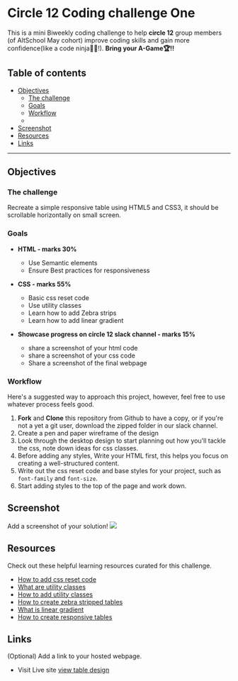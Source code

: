 # Circle 12 Coding challenge One

This is a mini Biweekly coding challenge to help **circle 12** group members (of AltSchool May cohort) improve coding skills and gain more confidence(like a code ninja🥷🏿!). __Bring your A-Game🏆!!__

## Table of contents
- [Objectives](#objectives)
    - [The challenge](#the-challenge)
    - [Goals](#goals)
    - [Workflow](#workflow)
    -
- [Screenshot](#screenshot)
- [Resources](#resources)
- [Links](#links)

***

## Objectives

### The challenge
Recreate a simple responsive table using HTML5 and CSS3, it should be scrollable horizontally on small screen.

### Goals
- **HTML - marks 30%**
    - Use Semantic elements
    - Ensure Best practices for responsiveness

- **CSS - marks 55%**
    - Basic css reset code
    - Use utility classes
    - Learn how to add Zebra strips
    - Learn how to add linear gradient

- **Showcase progress on circle 12 slack channel -  marks 15%**
    - share a screenshot of your html code
    - share a screenshot of your css code
    - Share a screenshot of the final webpage

### Workflow
Here's a suggested way to approach this project, however, feel free to use whatever process feels good.

1. **Fork** and **Clone** this repository from Github to have a copy, or if you're not a yet a git user, download the zipped folder in our slack channel.
2. Create a pen and paper wireframe of the design
3. Look through the desktop design to start planning out how you'll tackle the css, note down ideas for css classes.
4. Before adding any styles, Write your HTML first, this helps you focus on creating a well-structured content.
5. Write out the css reset code and base styles for your project, such as `font-family` and `font-size`.
6. Start adding styles to the top of the page and work down.


## Screenshot
Add a screenshot of your solution!
![](assets/screenshot.png)

## Resources
Check out these helpful learning resources curated for this challenge.

- [How to add css reset code](https://www.joshwcomeau.com/css/custom-css-reset/)
- [What are utility classes](https://designsystem.digital.gov/utilities/#:~:text=Utilities%20are%20simple%20HTML%20classes,style%20defined%20in%20component%20CSS.)
- [How to add utility classes](https://gomakethings.com/how-i-use-utility-classes-to-write-more-efficient-css/)
- [How to create zebra stripped tables](https://www.w3schools.com/howto/howto_css_table_zebra.asp)
- [What is linear gradient](https://developer.mozilla.org/en-US/docs/Web/CSS/gradient/linear-gradient)
- [How to create responsive tables](https://www.w3schools.com/css/css_table.asp)

## Links
(Optional) Add a link to your hosted webpage.
- Visit Live site [view table design]()

